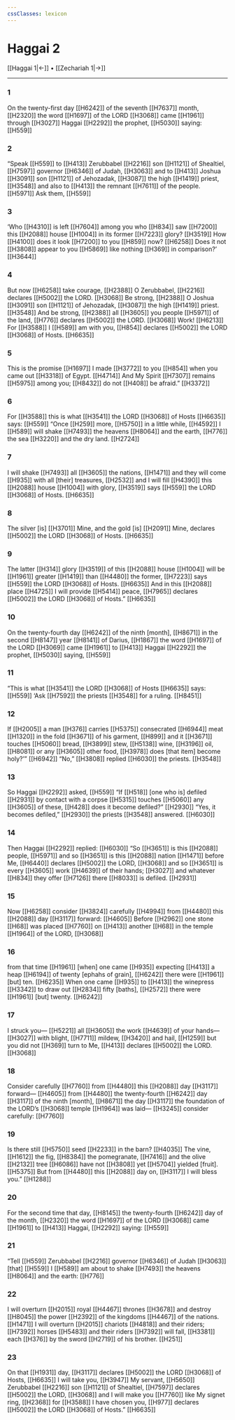```yaml
---
cssClasses: lexicon
---
```


# Haggai 2

[[Haggai 1|←]] • [[Zechariah 1|→]]

---

### 1
On the twenty-first day [[H6242]] of the seventh [[H7637]] month, [[H2320]] the word [[H1697]] of the LORD [[H3068]] came [[H1961]] through [[H3027]] Haggai [[H2292]] the prophet, [[H5030]] saying: [[H559]]

### 2
“Speak [[H559]] to [[H413]] Zerubbabel [[H2216]] son [[H1121]] of Shealtiel, [[H7597]] governor [[H6346]] of Judah, [[H3063]] and to [[H413]] Joshua [[H3091]] son [[H1121]] of Jehozadak, [[H3087]] the high [[H1419]] priest, [[H3548]] and also to [[H413]] the remnant [[H7611]] of the people. [[H5971]] Ask them, [[H559]]

### 3
‘Who [[H4310]] is left [[H7604]] among you  who [[H834]] saw [[H7200]] this [[H2088]] house [[H1004]] in its former [[H7223]] glory? [[H3519]] How [[H4100]] does it look [[H7200]] to you [[H859]] now? [[H6258]] Does it not [[H3808]] appear to you [[H5869]] like nothing [[H369]] in comparison?’ [[H3644]]

### 4
But now [[H6258]] take courage, [[H2388]] O Zerubbabel, [[H2216]] declares [[H5002]] the LORD. [[H3068]] Be strong, [[H2388]] O Joshua [[H3091]] son [[H1121]] of Jehozadak, [[H3087]] the high [[H1419]] priest. [[H3548]] And be strong, [[H2388]] all [[H3605]] you people [[H5971]] of the land, [[H776]] declares [[H5002]] the LORD. [[H3068]] Work! [[H6213]] For [[H3588]] I [[H589]] am with you, [[H854]] declares [[H5002]] the LORD [[H3068]] of Hosts. [[H6635]]

### 5
This is the promise [[H1697]] I made [[H3772]] to you [[H854]] when you came out [[H3318]] of Egypt. [[H4714]] And My Spirit [[H7307]] remains [[H5975]] among you; [[H8432]] do not [[H408]] be afraid.” [[H3372]]

### 6
For [[H3588]] this is what [[H3541]] the LORD [[H3068]] of Hosts [[H6635]] says: [[H559]] “Once [[H259]] more, [[H5750]] in a little while, [[H4592]] I [[H589]] will shake [[H7493]] the heavens [[H8064]] and the earth, [[H776]] the sea [[H3220]] and the dry land. [[H2724]]

### 7
I will shake [[H7493]] all [[H3605]] the nations, [[H1471]] and they will come [[H935]] with all [their] treasures, [[H2532]] and I will fill [[H4390]] this [[H2088]] house [[H1004]] with glory, [[H3519]] says [[H559]] the LORD [[H3068]] of Hosts. [[H6635]]

### 8
The silver [is] [[H3701]] Mine,  and the gold [is] [[H2091]] Mine,  declares [[H5002]] the LORD [[H3068]] of Hosts. [[H6635]]

### 9
The latter [[H314]] glory [[H3519]] of this [[H2088]] house [[H1004]] will be [[H1961]] greater [[H1419]] than [[H4480]] the former, [[H7223]] says [[H559]] the LORD [[H3068]] of Hosts. [[H6635]] And in this [[H2088]] place [[H4725]] I will provide [[H5414]] peace, [[H7965]] declares [[H5002]] the LORD [[H3068]] of Hosts.” [[H6635]]

### 10
On the twenty-fourth day [[H6242]] of the ninth [month], [[H8671]] in the second [[H8147]] year [[H8141]] of Darius, [[H1867]] the word [[H1697]] of the LORD [[H3069]] came [[H1961]] to [[H413]] Haggai [[H2292]] the prophet, [[H5030]] saying, [[H559]]

### 11
“This is what [[H3541]] the LORD [[H3068]] of Hosts [[H6635]] says: [[H559]] ‘Ask [[H7592]] the priests [[H3548]] for a ruling. [[H8451]]

### 12
If [[H2005]] a man [[H376]] carries [[H5375]] consecrated [[H6944]] meat [[H1320]] in the fold [[H3671]] of his garment, [[H899]] and it [[H3671]] touches [[H5060]] bread, [[H3899]] stew, [[H5138]] wine, [[H3196]] oil, [[H8081]] or any [[H3605]] other food, [[H3978]] does [that item] become holy?’” [[H6942]] “No,” [[H3808]] replied [[H6030]] the priests. [[H3548]]

### 13
So Haggai [[H2292]] asked, [[H559]] “If [[H518]] [one who is] defiled [[H2931]] by contact with a corpse [[H5315]] touches [[H5060]] any [[H3605]] of these, [[H428]] does it become defiled?” [[H2930]] “Yes, it becomes defiled,” [[H2930]] the priests [[H3548]] answered. [[H6030]]

### 14
Then Haggai [[H2292]] replied: [[H6030]] “So [[H3651]] is this [[H2088]] people, [[H5971]] and so [[H3651]] is this [[H2088]] nation [[H1471]] before Me, [[H6440]] declares [[H5002]] the LORD, [[H3068]] and so [[H3651]] is every [[H3605]] work [[H4639]] of their hands; [[H3027]] and whatever [[H834]] they offer [[H7126]] there [[H8033]] is defiled. [[H2931]]

### 15
Now [[H6258]] consider [[H3824]] carefully [[H4994]] from [[H4480]] this [[H2088]] day [[H3117]] forward: [[H4605]] Before [[H2962]] one stone [[H68]] was placed [[H7760]] on [[H413]] another [[H68]] in the temple [[H1964]] of the LORD, [[H3068]]

### 16
from that time [[H1961]] [when] one came [[H935]] expecting [[H413]] a heap [[H6194]] of twenty [ephahs of grain], [[H6242]] there were [[H1961]] [but] ten. [[H6235]] When one came [[H935]] to [[H413]] the winepress [[H3342]] to draw out [[H2834]] fifty [baths], [[H2572]] there were [[H1961]] [but] twenty. [[H6242]]

### 17
I struck you— [[H5221]] all [[H3605]] the work [[H4639]] of your hands— [[H3027]] with blight, [[H7711]] mildew, [[H3420]] and hail, [[H1259]] but you did not [[H369]] turn to Me, [[H413]] declares [[H5002]] the LORD. [[H3068]]

### 18
Consider carefully [[H7760]] from [[H4480]] this [[H2088]] day [[H3117]] forward— [[H4605]] from [[H4480]] the twenty-fourth [[H6242]] day [[H3117]] of the ninth [month], [[H8671]] the day [[H3117]] the foundation of the LORD’s [[H3068]] temple [[H1964]] was laid— [[H3245]] consider carefully: [[H7760]]

### 19
Is there still [[H5750]] seed [[H2233]] in the barn? [[H4035]] The vine, [[H1612]] the fig, [[H8384]] the pomegranate, [[H7416]] and the olive [[H2132]] tree [[H6086]] have not [[H3808]] yet [[H5704]] yielded [fruit]. [[H5375]] But from [[H4480]] this [[H2088]] day on, [[H3117]] I will bless you.” [[H1288]]

### 20
For the second time that day, [[H8145]] the twenty-fourth [[H6242]] day of the month, [[H2320]] the word [[H1697]] of the LORD [[H3068]] came [[H1961]] to [[H413]] Haggai, [[H2292]] saying: [[H559]]

### 21
“Tell [[H559]] Zerubbabel [[H2216]] governor [[H6346]] of Judah [[H3063]] [that] [[H559]] I [[H589]] am about to shake [[H7493]] the heavens [[H8064]] and the earth: [[H776]]

### 22
I will overturn [[H2015]] royal [[H4467]] thrones [[H3678]] and destroy [[H8045]] the power [[H2392]] of the kingdoms [[H4467]] of the nations. [[H1471]] I will overturn [[H2015]] chariots [[H4818]] and their riders; [[H7392]] horses [[H5483]] and their riders [[H7392]] will fall, [[H3381]] each [[H376]] by the sword [[H2719]] of his brother. [[H251]]

### 23
On that [[H1931]] day, [[H3117]] declares [[H5002]] the LORD [[H3068]] of Hosts, [[H6635]] I will take you, [[H3947]] My servant, [[H5650]] Zerubbabel [[H2216]] son [[H1121]] of Shealtiel, [[H7597]] declares [[H5002]] the LORD, [[H3068]] and I will make you [[H7760]] like My signet ring, [[H2368]] for [[H3588]] I have chosen you, [[H977]] declares [[H5002]] the LORD [[H3068]] of Hosts.” [[H6635]]

